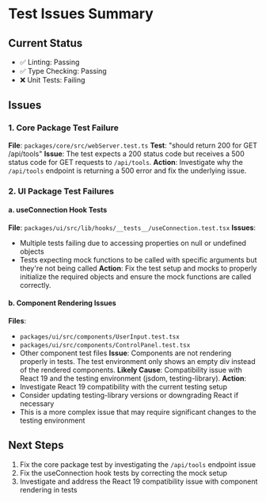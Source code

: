 # Test Issues Summary

## Current Status
- ✅ Linting: Passing
- ✅ Type Checking: Passing
- ❌ Unit Tests: Failing

## Issues

### 1. Core Package Test Failure
**File**: `packages/core/src/webServer.test.ts`
**Test**: "should return 200 for GET /api/tools"
**Issue**: The test expects a 200 status code but receives a 500 status code for GET requests to `/api/tools`.
**Action**: Investigate why the `/api/tools` endpoint is returning a 500 error and fix the underlying issue.

### 2. UI Package Test Failures

#### a. useConnection Hook Tests
**File**: `packages/ui/src/lib/hooks/__tests__/useConnection.test.tsx`
**Issues**: 
- Multiple tests failing due to accessing properties on null or undefined objects
- Tests expecting mock functions to be called with specific arguments but they're not being called
**Action**: Fix the test setup and mocks to properly initialize the required objects and ensure the mock functions are called correctly.

#### b. Component Rendering Issues
**Files**: 
- `packages/ui/src/components/UserInput.test.tsx`
- `packages/ui/src/components/ControlPanel.test.tsx`
- Other component test files
**Issue**: Components are not rendering properly in tests. The test environment only shows an empty div instead of the rendered components.
**Likely Cause**: Compatibility issue with React 19 and the testing environment (jsdom, testing-library).
**Action**: 
- Investigate React 19 compatibility with the current testing setup
- Consider updating testing-library versions or downgrading React if necessary
- This is a more complex issue that may require significant changes to the testing environment

## Next Steps
1. Fix the core package test by investigating the `/api/tools` endpoint issue
2. Fix the useConnection hook tests by correcting the mock setup
3. Investigate and address the React 19 compatibility issue with component rendering in tests